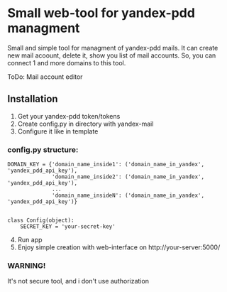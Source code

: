 # Small web-tool for yandex-pdd managment
Small and simple tool for managment of yandex-pdd mails. 
It can create new mail acoount, delete it, show you list of mail accounts. 
So, you can connect 1 and more domains to this tool.

ToDo: 
Mail account editor

## Installation
1) Get your yandex-pdd token/tokens
2) Сreate config.py in directory with yandex-mail
3) Сonfigure it like in template
### config.py structure:
```
DOMAIN_KEY = {'domain_name_inside1': ('domain_name_in_yandex', 'yandex_pdd_api_key'),
              'domain_name_inside2': ('domain_name_in_yandex', 'yandex_pdd_api_key'),
              ...
              'domain_name_insideN': ('domain_name_in_yandex', 'yandex_pdd_api_key')}


class Config(object):
    SECRET_KEY = 'your-secret-key'
```
4) Run app
5) Enjoy simple creation with web-interface on http://your-server:5000/

### WARNING!
It's not secure tool, and i don't use authorization
